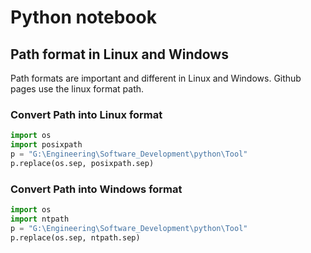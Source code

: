 # Python notebook

## Path format in Linux and Windows

Path formats are important and different in Linux and Windows. Github pages use the linux format path.

### Convert Path into Linux format
```python
import os
import posixpath
p = "G:\Engineering\Software_Development\python\Tool"
p.replace(os.sep, posixpath.sep)
```

### Convert Path into Windows format
```python
import os
import ntpath
p = "G:\Engineering\Software_Development\python\Tool"
p.replace(os.sep, ntpath.sep)
```